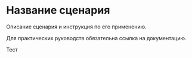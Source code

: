 # Название сценария

Описание сценария и инструкция по его применению.

Для практических руководств обязательна ссылка на документацию.

Тест